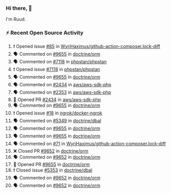 ### Hi there, 👋

I'm Ruud.
 
### :zap: Recent Open Source Activity

<!--START_SECTION:activity-->
1. ❗️ Opened issue [#85](https://github.com/WyriHaximus/github-action-composer.lock-diff/issues/85) in [WyriHaximus/github-action-composer.lock-diff](https://github.com/WyriHaximus/github-action-composer.lock-diff)
2. 🗣 Commented on [#9655](https://github.com/doctrine/orm/issues/9655) in [doctrine/orm](https://github.com/doctrine/orm)
3. 🗣 Commented on [#7118](https://github.com/phpstan/phpstan/issues/7118) in [phpstan/phpstan](https://github.com/phpstan/phpstan)
4. ❗️ Opened issue [#7118](https://github.com/phpstan/phpstan/issues/7118) in [phpstan/phpstan](https://github.com/phpstan/phpstan)
5. 🗣 Commented on [#9655](https://github.com/doctrine/orm/issues/9655) in [doctrine/orm](https://github.com/doctrine/orm)
6. 🗣 Commented on [#2434](https://github.com/aws/aws-sdk-php/issues/2434) in [aws/aws-sdk-php](https://github.com/aws/aws-sdk-php)
7. 🗣 Commented on [#2353](https://github.com/aws/aws-sdk-php/issues/2353) in [aws/aws-sdk-php](https://github.com/aws/aws-sdk-php)
8. 💪 Opened PR [#2434](https://github.com/aws/aws-sdk-php/pull/2434) in [aws/aws-sdk-php](https://github.com/aws/aws-sdk-php)
9. 🗣 Commented on [#9655](https://github.com/doctrine/orm/issues/9655) in [doctrine/orm](https://github.com/doctrine/orm)
10. ❗️ Opened issue [#18](https://github.com/ngrok/docker-ngrok/issues/18) in [ngrok/docker-ngrok](https://github.com/ngrok/docker-ngrok)
11. 🗣 Commented on [#5349](https://github.com/doctrine/dbal/issues/5349) in [doctrine/dbal](https://github.com/doctrine/dbal)
12. 🗣 Commented on [#9655](https://github.com/doctrine/orm/issues/9655) in [doctrine/orm](https://github.com/doctrine/orm)
13. 🗣 Commented on [#9655](https://github.com/doctrine/orm/issues/9655) in [doctrine/orm](https://github.com/doctrine/orm)
14. 🗣 Commented on [#71](https://github.com/WyriHaximus/github-action-composer.lock-diff/issues/71) in [WyriHaximus/github-action-composer.lock-diff](https://github.com/WyriHaximus/github-action-composer.lock-diff)
15. ❌ Closed PR [#9652](https://github.com/doctrine/orm/pull/9652) in [doctrine/orm](https://github.com/doctrine/orm)
16. 🗣 Commented on [#9652](https://github.com/doctrine/orm/issues/9652) in [doctrine/orm](https://github.com/doctrine/orm)
17. 💪 Opened PR [#9655](https://github.com/doctrine/orm/pull/9655) in [doctrine/orm](https://github.com/doctrine/orm)
18. ❗️ Closed issue [#5353](https://github.com/doctrine/dbal/issues/5353) in [doctrine/dbal](https://github.com/doctrine/dbal)
19. 🗣 Commented on [#9652](https://github.com/doctrine/orm/issues/9652) in [doctrine/orm](https://github.com/doctrine/orm)
20. 🗣 Commented on [#9652](https://github.com/doctrine/orm/issues/9652) in [doctrine/orm](https://github.com/doctrine/orm)
<!--END_SECTION:activity-->
